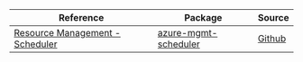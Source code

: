 | Reference | Package | Source |
|---|---|---|
|[Resource Management - Scheduler](mgmt-scheduler-readme.md)|[azure-mgmt-scheduler](https://pypi.org/project/azure-mgmt-scheduler)|[Github](https://github.com/Azure/azure-sdk-for-python/blob/main/sdk/scheduler/azure-mgmt-scheduler)|
